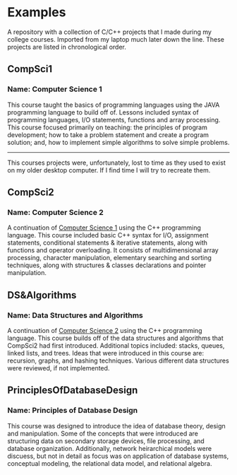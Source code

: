 # Examples
A repository with a collection of C/C++ projects that I made during my college courses. Imported from my laptop much later down the line. These projects are listed in chronological order.

## CompSci1
### Name: Computer Science 1

This course taught the basics of programming languages using the JAVA programming language to build off of. Lessons included syntax of programming languages, I/O statements, functions and array processing. This course focused primarily on teaching: the principles of program development; how to take a problem statement and create a program solution; and, how to implement simple algorithms to solve simple problems.

---
This courses projects were, unfortunately, lost to time as they used to exist on my older desktop computer. If I find time I will try to recreate them.

## CompSci2
### Name: Computer Science 2
A continuation of [Computer Science 1](#compsci1) using the C++ programming language. This course included basic C++ syntax for I/O, assignment statements, conditional statements & iterative statements, along with functions and operator overloading. It consists of multidimensional array processing, character manipulation, elementary searching and sorting techniques, along with structures & classes declarations and pointer manipulation.

## DS&Algorithms
### Name: Data Structures and Algorithms
A continuation of [Computer Science 2](#compsci2) using the C++ programming language. This course builds off of the data structures and algorithms that CompSci2 had first introduced. Additional topics included: stacks, queues, linked lists, and trees. Ideas that were introduced in this course are: recursion, graphs, and hashing techniques. Various different data structures were reviewed, if not implemented.

## PrinciplesOfDatabaseDesign
### Name: Principles of Database Design
This course was designed to introduce the idea of database theory, design and manipulation. Some of the concepts that were introduced are structuring data on secondary storage devices, file processing, and database organization. Additionally, network heirarchical models were discuess, but not in detail as focus was on application of database systems, conceptual modeling, the relational data model, and relational algebra.